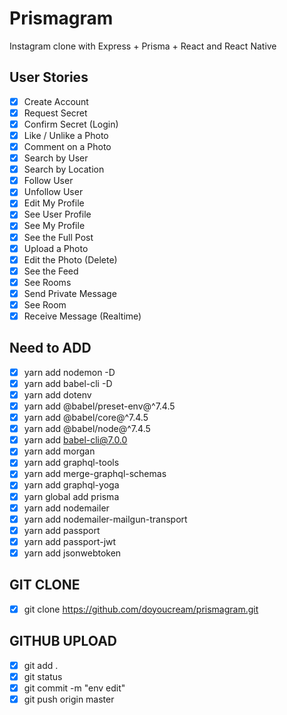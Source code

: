 # Prismagram

Instagram clone with Express + Prisma + React and React Native

## User Stories

- [x] Create Account
- [x] Request Secret
- [x] Confirm Secret (Login)
- [x] Like / Unlike a Photo
- [x] Comment on a Photo
- [x] Search by User
- [x] Search by Location
- [x] Follow User
- [x] Unfollow User
- [x] Edit My Profile
- [x] See User Profile
- [x] See My Profile
- [x] See the Full Post
- [x] Upload a Photo
- [x] Edit the Photo (Delete)
- [x] See the Feed
- [x] See Rooms
- [x] Send Private Message
- [x] See Room
- [x] Receive Message (Realtime)

## Need to ADD

- [x] yarn add nodemon -D
- [x] yarn add babel-cli -D
- [x] yarn add dotenv
- [x] yarn add @babel/preset-env@^7.4.5
- [x] yarn add @babel/core@^7.4.5
- [x] yarn add @babel/node@^7.4.5
- [x] yarn add babel-cli@7.0.0
- [x] yarn add morgan
- [x] yarn add graphql-tools
- [x] yarn add merge-graphql-schemas
- [x] yarn add graphql-yoga
- [x] yarn global add prisma
- [x] yarn add nodemailer
- [x] yarn add nodemailer-mailgun-transport
- [x] yarn add passport
- [x] yarn add passport-jwt
- [x] yarn add jsonwebtoken

## GIT CLONE

- [x] git clone https://github.com/doyoucream/prismagram.git

## GITHUB UPLOAD

- [x] git add .
- [x] git status
- [x] git commit -m "env edit"
- [x] git push origin master
